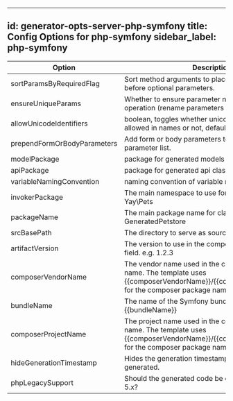 
---
id: generator-opts-server-php-symfony
title: Config Options for php-symfony
sidebar_label: php-symfony
---

| Option | Description | Values | Default |
| ------ | ----------- | ------ | ------- |
|sortParamsByRequiredFlag|Sort method arguments to place required parameters before optional parameters.| |true|
|ensureUniqueParams|Whether to ensure parameter names are unique in an operation (rename parameters that are not).| |true|
|allowUnicodeIdentifiers|boolean, toggles whether unicode identifiers are allowed in names or not, default is false| |false|
|prependFormOrBodyParameters|Add form or body parameters to the beginning of the parameter list.| |false|
|modelPackage|package for generated models| |null|
|apiPackage|package for generated api classes| |null|
|variableNamingConvention|naming convention of variable name, e.g. camelCase.| |snake_case|
|invokerPackage|The main namespace to use for all classes. e.g. Yay\Pets| |null|
|packageName|The main package name for classes. e.g. GeneratedPetstore| |null|
|srcBasePath|The directory to serve as source root.| |null|
|artifactVersion|The version to use in the composer package version field. e.g. 1.2.3| |null|
|composerVendorName|The vendor name used in the composer package name. The template uses {{composerVendorName}}/{{composerProjectName}} for the composer package name. e.g. yaypets| |null|
|bundleName|The name of the Symfony bundle. The template uses {{bundleName}}| |null|
|composerProjectName|The project name used in the composer package name. The template uses {{composerVendorName}}/{{composerProjectName}} for the composer package name. e.g. petstore-client| |null|
|hideGenerationTimestamp|Hides the generation timestamp when files are generated.| |true|
|phpLegacySupport|Should the generated code be compatible with PHP 5.x?| |true|
